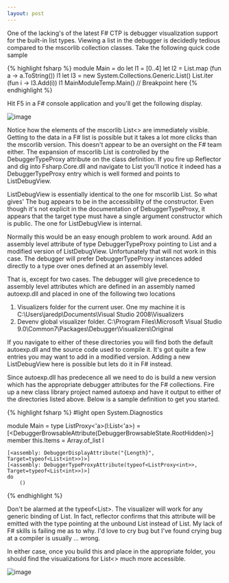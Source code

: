 ```yaml
---
layout: post
---
```

One of the lacking's of the latest F# CTP is debugger visualization support for the built-in list types. Viewing a list in the debugger is decidedly tedious compared to the mscorlib collection classes. Take the following quick code sample

{% highlight fsharp %}
module Main =
    do
        let l1 = [0..4]
        let l2 = List.map (fun a -> a.ToString()) l1
        let l3 = new System.Collections.Generic.List<int>()
        List.iter (fun i -> l3.Add(i)) l1
        MainModuleTemp.Main()   // Breakpoint here
{% endhighlight %}

Hit F5 in a F# console application and you'll get the following display.

![image](http://blogs.msdn.com/blogfiles/jaredpar/WindowsLiveWriter/DebuggingFlists_129AA/image_thumb.png)

Notice how the elements of the mscorlib List<> are immediately visible.  Getting to the data in a F# list is possible but it takes a lot more clicks than the mscorlib version. This doesn't appear to be an oversight on the F# team either. The expansion of mscorlib List<T> is controlled by the DebuggerTypeProxy attribute on the class definition. If you fire up Reflector and dig into Fsharp.Core.dll and navigate to List<T> you'll notice it indeed has a DebuggerTypeProxy entry which is well formed and points to ListDebugView<T>.

ListDebugView<T> is essentially identical to the one for mscorlib List<T>. So what gives' The bug appears to be in the accessibility of the constructor.  Even though it's not explicit in the documentation of DebuggerTypeProxy, it appears that the target type must have a single argument constructor which is public. The one for ListDebugView<T> is internal.

Normally this would be an easy enough problem to work around. Add an assembly level attribute of type DebuggerTypeProxy pointing to List<T> and a modified version of ListDebugView. Unfortunately that will not work in this case. The debugger will prefer DebuggerTypeProxy instances added directly to a type over ones defined at an assembly level.

That is, except for two cases. The debugger will give precedence to assembly level attributes which are defined in an assembly named autoexp.dll and placed in one of the following two locations

  1. Visualizers folder for the current user. One my machine it is C:\Users\jaredp\Documents\Visual Studio 2008\Visualizers
  2. Devenv global visualizer folder. C:\Program Files\Microsoft Visual Studio 9.0\Common7\Packages\Debugger\Visualizers\Original

If you navigate to either of these directories you will find both the default autoexp.dll and the source code used to compile it. It's got quite a few entries you may want to add in a modified version. Adding a new ListDebugView<T> here is possible but lets do it in F# instead.  

Since autoexp.dll has predecence all we need to do is build a new version which has the appropriate debugger attributes for the F# collections. Fire up a new class library project named autoexp and have it output to either of the directories listed above. Below is a sample definition to get you started.

{% highlight fsharp %}
#light
open System.Diagnostics

module Main =
    type ListProxy<'a>(l:List<'a>) =
        [<DebuggerBrowsableAttribute(DebuggerBrowsableState.RootHidden)>]
        member this.Items = 
            Array.of_list l
            
    [<assembly: DebuggerDisplayAttribute("{Length}", Target=typeof<List<int>>)>]
    [<assembly: DebuggerTypeProxyAttribute(typeof<ListProxy<int>>, Target=typeof<List<int>>)>]
    do 
        ()
{% endhighlight %}
            

Don't be alarmed at the typeof<List<int>>. The visualizer will work for any generic binding of List<T>. In fact, reflector confirms that this attribute will be emitted with the type pointing at the unbound List<T> instead of List<int>. My lack of F# skills is failing me as to why. I'd love to cry bug but I've found crying bug at a compiler is usually ... wrong.

In either case, once you build this and place in the appropriate folder, you should find the visualizations for List<> much more accessible.

![image](http://blogs.msdn.com/blogfiles/jaredpar/WindowsLiveWriter/DebuggingFlists_129AA/image_thumb_1.png)


